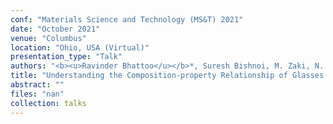 ```yaml
---
conf: "Materials Science and Technology (MS&T) 2021"
date: "October 2021"
venue: "Columbus"
location: "Ohio, USA (Virtual)"
presentation_type: "Talk"
authors: "<b><u>Ravinder Bhattoo</u></b>*, Suresh Bishnoi, M. Zaki, N. M. Anoop Krishnan"
title: "Understanding the Composition-property Relationship of Glasses Using Interpretable Machine Learning"
abstract: ""
files: "nan"
collection: talks
---
```


<!--  -->

